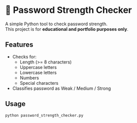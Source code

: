 
# 🔐 Password Strength Checker

A simple Python tool to check password strength.  
This project is for **educational and portfolio purposes only**.

## Features
- Checks for:
  - Length (>= 8 characters)
  - Uppercase letters
  - Lowercase letters
  - Numbers
  - Special characters
- Classifies password as Weak / Medium / Strong

## Usage
```bash
python password_strength_checker.py
